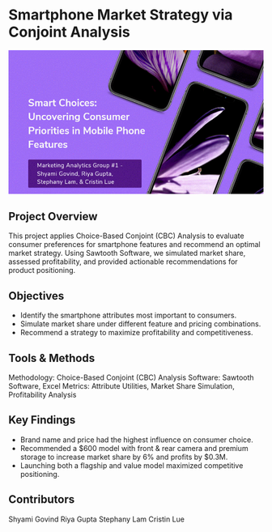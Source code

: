 # Smartphone Market Strategy via Conjoint Analysis

![Project Presentation](ConjointAnalysisMarketingGroupProject.gif)  
## Project Overview
This project applies Choice-Based Conjoint (CBC) Analysis to evaluate consumer preferences for smartphone features and recommend an optimal market strategy. Using Sawtooth Software, we simulated market share, assessed profitability, and provided actionable recommendations for product positioning.

## Objectives
- Identify the smartphone attributes most important to consumers.
- Simulate market share under different feature and pricing combinations.
- Recommend a strategy to maximize profitability and competitiveness.

## Tools & Methods
Methodology: Choice-Based Conjoint (CBC) Analysis
Software: Sawtooth Software, Excel
Metrics: Attribute Utilities, Market Share Simulation, Profitability Analysis

## Key Findings
- Brand name and price had the highest influence on consumer choice.
- Recommended a $600 model with front & rear camera and premium storage to increase market share by 6% and profits by $0.3M.
- Launching both a flagship and value model maximized competitive positioning.

## Contributors
Shyami Govind
Riya Gupta
Stephany Lam
Cristin Lue

